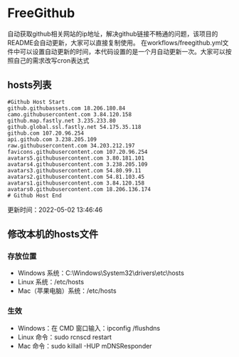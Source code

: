 # FreeGithub
自动获取github相关网站的ip地址，解决github链接不畅通的问题，该项目的README会自动更新，大家可以直接复制使用。
在workflows/freegithub.yml文件中可以设置自动更新的时间，本代码设置的是一个月自动更新一次。大家可以按照自己的需求改写cron表达式

## hosts列表
```base
#Github Host Start
github.githubassets.com 18.206.180.84
camo.githubusercontent.com 3.84.120.158
github.map.fastly.net 3.235.233.80
github.global.ssl.fastly.net 54.175.35.118
github.com 107.20.96.254
api.github.com 3.238.205.109
raw.githubusercontent.com 34.203.212.197
favicons.githubusercontent.com 107.20.96.254
avatars5.githubusercontent.com 3.80.181.101
avatars4.githubusercontent.com 3.238.205.109
avatars3.githubusercontent.com 54.80.99.11
avatars2.githubusercontent.com 54.81.103.45
avatars1.githubusercontent.com 3.84.120.158
avatars0.githubusercontent.com 18.206.136.174
# Github Host End
```

更新时间：2022-05-02 13:46:46

## 修改本机的hosts文件
### 存放位置
* Windows 系统：C:\Windows\System32\drivers\etc\hosts
* Linux 系统：/etc/hosts
* Mac（苹果电脑）系统：/etc/hosts

### 生效
* Windows：在 CMD 窗口输入：ipconfig /flushdns
* Linux 命令：sudo rcnscd restart
* Mac 命令：sudo killall -HUP mDNSResponder